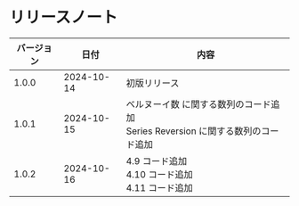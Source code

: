 # リリースノート

| バージョン | 日付 | 内容 |
| --- | --- | --- |
| 1.0.0 | 2024-10-14 | 初版リリース |
| 1.0.1 | 2024-10-15 | ベルヌーイ数 に関する数列のコード追加<br>Series Reversion に関する数列のコード追加 |
| 1.0.2 | 2024-10-16 | 4.9 コード追加<br>4.10 コード追加<br>4.11 コード追加 |


